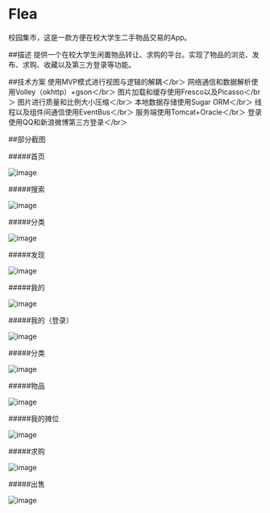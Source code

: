 # Flea
校园集市，这是一款方便在校大学生二手物品交易的App。



##描述
提供一个在校大学生闲置物品转让、求购的平台。实现了物品的浏览、发布、求购、收藏以及第三方登录等功能。


##技术方案
使用MVP模式进行视图与逻辑的解耦＜/br＞
网络通信和数据解析使用Volley（okhttp）+gson＜/br＞
图片加载和缓存使用Fresco以及Picasso＜/br＞
图片进行质量和比例大小压缩＜/br＞
本地数据存储使用Sugar ORM＜/br＞
线程以及组件间通信使用EventBus＜/br＞
服务端使用Tomcat+Oracle＜/br＞
登录使用QQ和新浪微博第三方登录＜/br＞


##部分截图


#####首页

![image](https://github.com/Fionaaaa/Flea/blob/master/src/main/res/drawable/001.JPG)  

#####搜索

![image](https://github.com/Fionaaaa/Flea/blob/master/src/main/res/drawable/002.JPG)

#####分类

![image](https://github.com/Fionaaaa/Flea/blob/master/src/main/res/drawable/003.JPG)


#####发现

![image](https://github.com/Fionaaaa/Flea/blob/master/src/main/res/drawable/004.JPG)


#####我的

![image](https://github.com/Fionaaaa/Flea/blob/master/src/main/res/drawable/005.JPG)


#####我的（登录）


![image](https://github.com/Fionaaaa/Flea/blob/master/src/main/res/drawable/006.JPG)


#####分类


![image](https://github.com/Fionaaaa/Flea/blob/master/src/main/res/drawable/007.JPG)


#####物品

![image](https://github.com/Fionaaaa/Flea/blob/master/src/main/res/drawable/008.JPG)


#####我的摊位

![image](https://github.com/Fionaaaa/Flea/blob/master/src/main/res/drawable/009.JPG)


#####求购

![image](https://github.com/Fionaaaa/Flea/blob/master/src/main/res/drawable/010.JPG)


#####出售


![image](https://github.com/Fionaaaa/Flea/blob/master/src/main/res/drawable/011.JPG)






